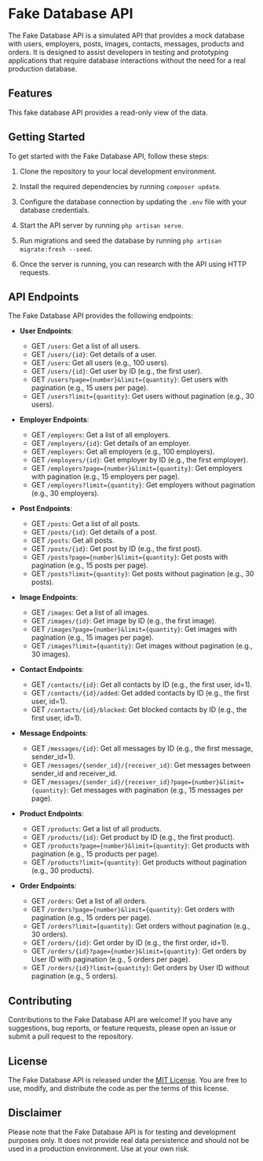 # Fake Database API

The Fake Database API is a simulated API that provides a mock database with users, employers, posts, images, contacts, messages, products and orders. It is designed to assist developers in testing and prototyping applications that require database interactions without the need for a real production database.

## Features

This fake database API provides a read-only view of the data.

## Getting Started

To get started with the Fake Database API, follow these steps:

1. Clone the repository to your local development environment.

2. Install the required dependencies by running `composer update`.

3. Configure the database connection by updating the `.env` file with your database credentials.

4. Start the API server by running `php artisan serve`.

5. Run migrations and seed the database by running `php artisan migrate:fresh --seed`.

6. Once the server is running, you can research with the API using HTTP requests.

## API Endpoints

The Fake Database API provides the following endpoints:

- **User Endpoints**:
    - GET `/users`: Get a list of all users.
    - GET `/users/{id}`: Get details of a user.
    - GET `/users`: Get all users (e.g., 100 users).
    - GET `/users/{id}`: Get user by ID (e.g., the first user).
    - GET `/users?page={number}&limit={quantity}`: Get users with pagination (e.g., 15 users per page).
    - GET `/users?limit={quantity}`: Get users without pagination (e.g., 30 users).

- **Employer Endpoints**:
    - GET `/employers`: Get a list of all employers.
    - GET `/employers/{id}`: Get details of an employer.
    - GET `/employers`: Get all employers (e.g., 100 employers).
    - GET `/employers/{id}`: Get employer by ID (e.g., the first employer).
    - GET `/employers?page={number}&limit={quantity}`: Get employers with pagination (e.g., 15 employers per page).
    - GET `/employers?limit={quantity}`: Get employers without pagination (e.g., 30 employers).

- **Post Endpoints**:
    - GET `/posts`: Get a list of all posts.
    - GET `/posts/{id}`: Get details of a post.
    - GET `/posts`: Get all posts.
    - GET `/posts/{id}`: Get post by ID (e.g., the first post).
    - GET `/posts?page={number}&limit={quantity}`: Get posts with pagination (e.g., 15 posts per page).
    - GET `/posts?limit={quantity}`: Get posts without pagination (e.g., 30 posts).

- **Image Endpoints**:
    - GET `/images`: Get a list of all images.
    - GET `/images/{id}`: Get image by ID (e.g., the first image).
    - GET `/images?page={number}&limit={quantity}`: Get images with pagination (e.g., 15 images per page).
    - GET `/images?limit={quantity}`: Get images without pagination (e.g., 30 images).

- **Contact Endpoints**:
    - GET `/contacts/{id}`: Get all contacts by ID (e.g., the first user, id=1).
    - GET `/contacts/{id}/added`: Get added contacts by ID (e.g., the first user, id=1).
    - GET `/contacts/{id}/blocked`: Get blocked contacts by ID (e.g., the first user, id=1).

- **Message Endpoints**:
    - GET `/messages/{id}`: Get all messages by ID (e.g., the first message, sender_id=1).
    - GET `/messages/{sender_id}/{receiver_id}`: Get messages between sender_id and receiver_id.
    - GET `/messages/{sender_id}/{receiver_id}?page={number}&limit={quantity}`: Get messages with pagination (e.g., 15 messages per page).

- **Product Endpoints**:
    - GET `/products`: Get a list of all products.
    - GET `/products/{id}`: Get product by ID (e.g., the first product).
    - GET `/products?page={number}&limit={quantity}`: Get products with pagination (e.g., 15 products per page).
    - GET `/products?limit={quantity}`: Get products without pagination (e.g., 30 products).

- **Order Endpoints**:
    - GET `/orders`: Get a list of all orders.
    - GET `/orders?page={number}&limit={quantity}`: Get orders with pagination (e.g., 15 orders per page).
    - GET `/orders?limit={quantity}`: Get orders without pagination (e.g., 30 orders).
    - GET `/orders/{id}`: Get order by ID (e.g., the first order, id=1).
    - GET `/orders/{id}?page={number}&limit={quantity}`: Get orders by User ID with pagination (e.g., 5 orders per page).
    - GET `/orders/{id}?limit={quantity}`: Get orders by User ID without pagination (e.g., 5 orders).

## Contributing

Contributions to the Fake Database API are welcome! If you have any suggestions, bug reports, or feature requests, please open an issue or submit a pull request to the repository.

## License

The Fake Database API is released under the [MIT License](https://opensource.org/licenses/MIT). You are free to use, modify, and distribute the code as per the terms of this license.

## Disclaimer

Please note that the Fake Database API is for testing and development purposes only. It does not provide real data persistence and should not be used in a production environment. Use at your own risk.
